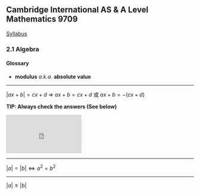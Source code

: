 Cambridge International AS & A Level
Mathematics 9709
-
[Syllabus](https://www.cambridgeinternational.org/Images/415060-2020-2022-syllabus.pdf)

### 2.1 Algebra
#### Glossary
- **modulus** *a.k.a.* **absolute value**

----
$|ax+b|=cx+d$
=> $ax+b=cx+d$ 或 $ax+b=-(cx+d)$

**TIP: Always check the answers (See below)**
<iframe src="https://www.desmos.com/calculator/7nygjaejx0?embed" width="200px" height="100px" style="border: 1px solid #ccc" frameborder=0></iframe>

---
$|a|=|b| \Leftrightarrow a^2 = b^2$

---
$|a|\leq|b|$

<!--stackedit_data:
eyJoaXN0b3J5IjpbNDc3Mjg2MTEzLDEzNjk0NzMyOTYsMTU5MT
YzODkwNV19
-->